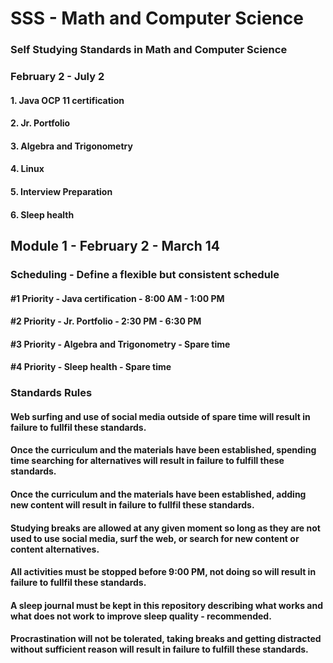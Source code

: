 # SSS - Math and Computer Science
### Self Studying Standards in Math and Computer Science

### February 2 - July 2
#### 1. Java OCP 11 certification
#### 2. Jr. Portfolio
#### 3. Algebra and Trigonometry
#### 4. Linux
#### 5. Interview Preparation
#### 6. Sleep health

## Module 1 - February 2 - March 14
### Scheduling - Define a flexible but consistent schedule
#### #1 Priority - Java certification - 8:00 AM - 1:00 PM
#### #2 Priority - Jr. Portfolio - 2:30 PM - 6:30 PM
#### #3 Priority - Algebra and Trigonometry - Spare time
#### #4 Priority - Sleep health - Spare time

### Standards Rules
#### Web surfing and use of social media outside of spare time will result in failure to fullfil these standards.
#### Once the curriculum and the materials have been established, spending time searching for alternatives will result in failure to fulfill these standards.
#### Once the curriculum and the materials have been established, adding new content will result in failure to fullfil these standards.
#### Studying breaks are allowed at any given moment so long as they are not used to use social media, surf the web, or search for new content or content alternatives.
#### All activities must be stopped before 9:00 PM, not doing so will result in failure to fullfil these standards.
#### A sleep journal must be kept in this repository describing what works and what does not work to improve sleep quality - recommended.
#### Procrastination will not be tolerated, taking breaks and getting distracted without sufficient reason will result in failure to fulfill these standards.



